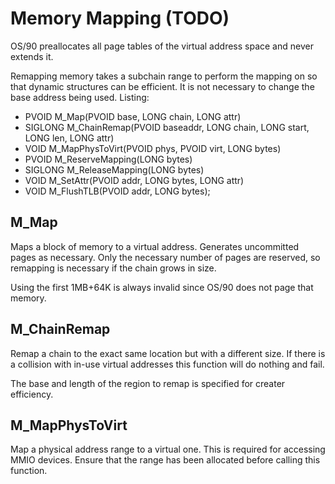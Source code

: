 # Memory Mapping (TODO)

OS/90 preallocates all page tables of the virtual address space and never extends it.

Remapping memory takes a subchain range to perform the mapping on so that dynamic structures can be efficient. It is not necessary to change the base address being used.
Listing:

- PVOID M_Map(PVOID base, LONG chain, LONG attr)
- SIGLONG M_ChainRemap(PVOID baseaddr, LONG chain, LONG start, LONG len, LONG attr)
- VOID M_MapPhysToVirt(PVOID phys, PVOID virt, LONG bytes)
- PVOID M_ReserveMapping(LONG bytes)
- SIGLONG M_ReleaseMapping(LONG bytes)
- VOID M_SetAttr(PVOID addr, LONG bytes, LONG attr)
- VOID M_FlushTLB(PVOID addr, LONG bytes);

## M_Map

Maps a block of memory to a virtual address. Generates uncommitted pages as necessary. Only the necessary number of pages are reserved, so remapping is necessary if the chain grows in size.

Using the first 1MB+64K is always invalid since OS/90 does not page that memory.

## M_ChainRemap

Remap a chain to the exact same location but with a different size. If there is a collision with in-use virtual addresses this function will do nothing and fail.

The base and length of the region to remap is specified for creater efficiency.

## M_MapPhysToVirt

Map a physical address range to a virtual one. This is required for accessing MMIO devices. Ensure that the range has been allocated before calling this function.
